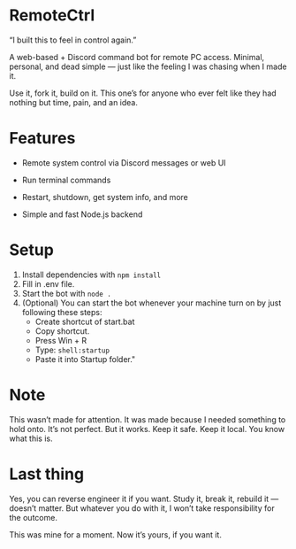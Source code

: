 # RemoteCtrl
“I built this to feel in control again.”

A web-based + Discord command bot for remote PC access.
Minimal, personal, and dead simple — just like the feeling I was chasing when I made it.

Use it, fork it, build on it.
This one’s for anyone who ever felt like they had nothing but time, pain, and an idea. 

# Features
- Remote system control via Discord     messages or web UI
 
-	Run terminal commands
 
-	Restart, shutdown, get system info, and more
 
-	Simple and fast Node.js backend

# Setup
1. Install dependencies with `npm install`
2. Fill in .env file.
3. Start the bot with `node .`
4. (Optional) You can start the bot whenever your machine turn on by just following these steps:
   - Create shortcut of start.bat
   - Copy shortcut.
   - Press Win + R
   - Type: `shell:startup`
   - Paste it into Startup folder."

# Note
This wasn’t made for attention.
It was made because I needed something to hold onto.
It’s not perfect. But it works.
Keep it safe. Keep it local. You know what this is.

# Last thing
Yes, you can reverse engineer it if you want.
Study it, break it, rebuild it — doesn’t matter.
But whatever you do with it,
I won’t take responsibility for the outcome.

This was mine for a moment.
Now it’s yours, if you want it.
